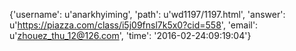 {'username': u'anarkhyiming', 'path': u'wd1197/1197.html', 'answer': u'https://piazza.com/class/i5j09fnsl7k5x0?cid=558', 'email': u'zhouez_thu_12@126.com', 'time': '2016-02-24:09:19:04'}